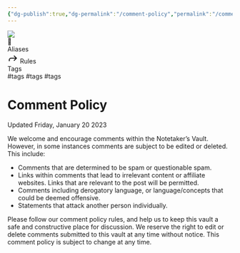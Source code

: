 ```yaml
---
{"dg-publish":true,"dg-permalink":"/comment-policy","permalink":"/comment-policy/","tags":["policy, rules"]}
---
```


<div class="wiki-header">
	<div class="banner-wrapper">
		<div class="banner">
			<img class="banner-image full-width" src="https://64.media.tumblr.com/7e646d701b09619cbd7847b65ea580f0/1e52612c8f2f24a7-52/s1280x1920/82ef6930de278f1d67d00791fc5689af23342981.gif" style="object-position: 50% 50%">
		</div>
		<div class="banner-icon">
			<div class="icon-box">📝</div>
		</div>
	</div>
	<div class="frontmatter-container">
		<div class="frontmatter-section mod-aliases">
			<span class="frontmatter-section-label">Aliases</span>
			<div class="frontmatter-section-data frontmatter-section-aliases">
				<span class="frontmatter-alias">
					<span class="frontmatter-alias-icon"> <svg xmlns="http://www.w3.org/2000svg" width="24" height="24" viewBox="0 0 24 24" fill="none" stroke="currentColor" stroke-width="2" stroke-linecap="round" stroke-linejoin="round" class="svg-icon lucide-forward"><polyline points="15 17 20 12 15 7"></polyline><path d="M4 18v-2a4 4 0 0 1 4-4h12"></path></svg></span>
					Rules</span>
			</div>
		</div>
		<div class="frontmatter-section mod-tags">
			<span class="frontmatter-section-label">Tags</span>
			<div class="frontmatter-section-data frontmatter-section-tags">
				<a class="tag"onclick="toggleTagSearch(this)">#tags</a>
				<a class="tag" onclick="toggleTagSearch(this)">#tags</a>
				<a class="tag" onclick="toggleTagSearch(this)">#tags</a>
			</div>
		</div>
	</div>
</div>

# Comment Policy
<span class="source">Updated Friday, January 20 2023</span>

We welcome and encourage comments within the Notetaker’s Vault. However, in some instances comments are subject to be edited or deleted. This include:
- Comments that are determined to be spam or questionable spam.
- Links within comments that lead to irrelevant content or affiliate websites. Links that are relevant to the post will be permitted.
- Comments including derogatory language, or language/concepts that could be deemed offensive.
- Statements that attack another person individually.

Please follow our comment policy rules, and help us to keep this vault a safe and constructive place for discussion. We reserve the right to edit or delete comments submitted to this vault at any time without notice. This comment policy is subject to change at any time.